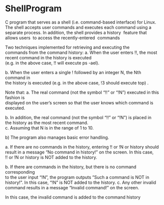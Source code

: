 # ShellProgram
C program that serves as a shell (i.e. command-based interface) for Linux. The shell accepts user commands and executes each command using a separate process. In addition, the shell provides a history  feature that allows users  to access the recently-entered  commands

Two	 techniques	implemented  for	 retrieving	 and	 executing	 the	
commands	from	the	command	history:
a. When	the	user	enters	!!,	the	most	recent	command	in	the	history	is	executed	
(e.g.	in	the	above	case,	!!	will	execute	ps -ael).

b. When	the	user	enters	a	single ! followed	by	an	integer	N,	the	Nth command	in	
the	history	is	executed	(e.g.	in	the	above	case,	!3	should	execute	top)	.

Note	that:
a. The real	command	(not	the	symbol	“!!”	or	“!N”)	executed	in	this	fashion	is	
displayed	on	the	user’s	screen	so	that	the	user	knows	which	command	is	
executed.	

b. In	addition,	the	real command (not	the	symbol	“!!”	or	“!N”) is placed	in	
the	history	as	the	most	recent	command.	
c. Assuming	that	N	is	in	the	range	of	1	to	10.

b) The	program	also	manages	basic	error	handling.	

a. If	there	are	no	commands	in	the	history,	entering	!! or	!N	or	 history should	
result	in	a	message	“No command in history!” on	the	screen. In	this	case,	
!! or	!N	or		history is NOT added	to	the	history.

b. If	there	are	commands	in	the	history,	but	there	is	no	command	corresponding	
to	the	user	input	“!N”,	the	program outputs	”Such a command is 
NOT in history!".	In	this	case,	“!N”	is	NOT added	to	the	history.
c. Any	 other	 invalid	 command	 results	 in a	 message	 “Invalid 
command!”	on	the	screen.	

In	this	case,	the	invalid	command	is	added	to	the	
command	history
